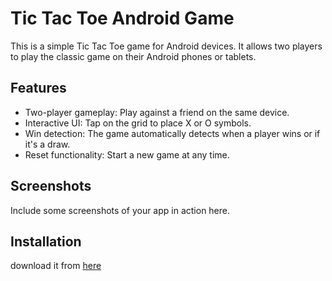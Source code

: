 # Tic Tac Toe Android Game

This is a simple Tic Tac Toe game for Android devices. It allows two players to play the classic game on their Android phones or tablets.

## Features

- Two-player gameplay: Play against a friend on the same device.
- Interactive UI: Tap on the grid to place X or O symbols.
- Win detection: The game automatically detects when a player wins or if it's a draw.
- Reset functionality: Start a new game at any time.

## Screenshots

Include some screenshots of your app in action here.

## Installation

download it from [here](https://github.com/alinaserinia6/tictactoe/releases/download/game/install.apk)